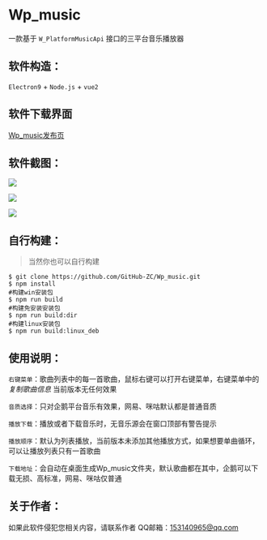 # Wp_music
一款基于 `W_PlatformMusicApi` 接口的三平台音乐播放器

## 软件构造：

`Electron9` + `Node.js` + `vue2`

## 软件下载界面

[Wp_music发布页](https://github.com/GitHub-ZC/Wp_music/releases)


## 软件截图：

![](https://github-zc.github.io/Wp_music/image-20201108144448024.png)



![](https://github-zc.github.io/Wp_music/image-20201108150138820.png)

![](https://github-zc.github.io/Wp_music/image-20201108150330963.png)




## 自行构建：

> 当然你也可以自行构建

```shell
$ git clone https://github.com/GitHub-ZC/Wp_music.git
$ npm install
#构建win安装包
$ npm run build
#构建免安装安装包
$ npm run build:dir
#构建linux安装包
$ npm run build:linux_deb
```



## 使用说明：
`右键菜单`：歌曲列表中的每一首歌曲，鼠标右键可以打开右键菜单，右键菜单中的 _复制歌曲信息_ 当前版本无任何效果

`音质选择`：只对企鹅平台音乐有效果，网易、咪咕默认都是普通音质

`播放下载`：播放或者下载音乐时，无音乐源会在窗口顶部有警告提示

`播放顺序`：默认为列表播放，当前版本未添加其他播放方式，如果想要单曲循环，可以让播放列表只有一首歌曲

`下载地址`：会自动在桌面生成Wp_music文件夹，默认歌曲都在其中，企鹅可以下载无损、高标准，网易、咪咕仅普通

## 关于作者：
如果此软件侵犯您相关内容，请联系作者 QQ邮箱：153140965@qq.com
